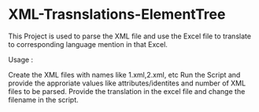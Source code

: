 # XML-Trasnslations-ElementTree

This Project is used to parse the XML file and use the Excel file to translate to corresponding language mention in that Excel. 

Usage :

Create the XML files with names like 1.xml,2.xml, etc
Run the Script and provide the approriate values like attributes/identites and number of XML files
to be parsed.
Provide the translation in the excel file and change the filename in the script.


